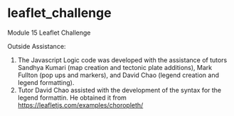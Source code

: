 # leaflet_challenge
Module 15 Leaflet Challenge

Outside Assistance:
1. The Javascript Logic code was developed with the assistance of tutors Sandhya Kumari (map creation and tectonic plate additions), Mark Fullton (pop ups and markers), and David Chao (legend creation and legend formatting).
2. Tutor David Chao assisted with the development of the syntax for the legend formattin. He obtained it from https://leafletjs.com/examples/choropleth/
